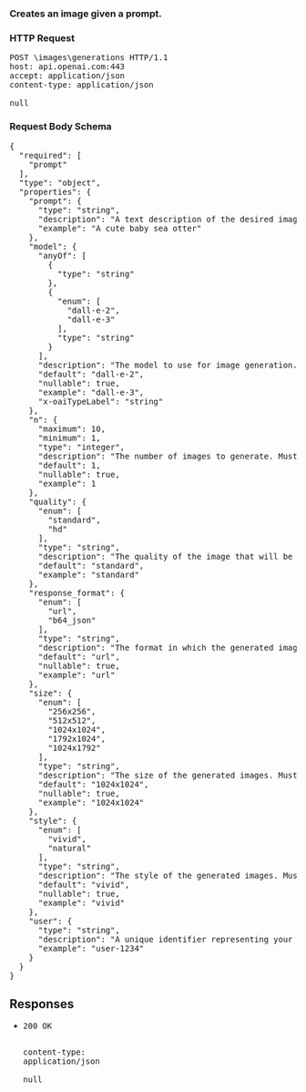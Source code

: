 <!DOCTYPE html><html><head><title>Creates an image given a prompt.</title><link rel="stylesheet" href="./OpenApi.css"/><meta charset="utf-8"/><meta name="viewport" content="width=device-width, initial-scale=1"/></head><body><article><section class="requestOverview"><h1 class="request-summary">Creates an image given a prompt.</h1></section><section class="http"><h3>HTTP Request</h3><pre class="http-example"><span class="request-line">POST</span> <span class="http-target">\images\generations</span> <span class="http-version">HTTP/1.1</span>&#xA;<span class="header-line">host</span>: <span class="header-value">api.openai.com:443</span>&#xA;<span class="header-line">accept</span>: <span class="header-value">application/json</span>&#xA;<span class="header-line">content-type</span>: <span class="header-value">application/json</span>&#xA;&#xA;null</pre></section><section class="requestContent"><h3>Request Body Schema</h3><pre class="schema">{&#xA;  &quot;required&quot;: [&#xA;    &quot;prompt&quot;&#xA;  ],&#xA;  &quot;type&quot;: &quot;object&quot;,&#xA;  &quot;properties&quot;: {&#xA;    &quot;prompt&quot;: {&#xA;      &quot;type&quot;: &quot;string&quot;,&#xA;      &quot;description&quot;: &quot;A text description of the desired image(s). The maximum length is 1000 characters for `dall-e-2` and 4000 characters for `dall-e-3`.&quot;,&#xA;      &quot;example&quot;: &quot;A cute baby sea otter&quot;&#xA;    },&#xA;    &quot;model&quot;: {&#xA;      &quot;anyOf&quot;: [&#xA;        {&#xA;          &quot;type&quot;: &quot;string&quot;&#xA;        },&#xA;        {&#xA;          &quot;enum&quot;: [&#xA;            &quot;dall-e-2&quot;,&#xA;            &quot;dall-e-3&quot;&#xA;          ],&#xA;          &quot;type&quot;: &quot;string&quot;&#xA;        }&#xA;      ],&#xA;      &quot;description&quot;: &quot;The model to use for image generation.&quot;,&#xA;      &quot;default&quot;: &quot;dall-e-2&quot;,&#xA;      &quot;nullable&quot;: true,&#xA;      &quot;example&quot;: &quot;dall-e-3&quot;,&#xA;      &quot;x-oaiTypeLabel&quot;: &quot;string&quot;&#xA;    },&#xA;    &quot;n&quot;: {&#xA;      &quot;maximum&quot;: 10,&#xA;      &quot;minimum&quot;: 1,&#xA;      &quot;type&quot;: &quot;integer&quot;,&#xA;      &quot;description&quot;: &quot;The number of images to generate. Must be between 1 and 10. For `dall-e-3`, only `n=1` is supported.&quot;,&#xA;      &quot;default&quot;: 1,&#xA;      &quot;nullable&quot;: true,&#xA;      &quot;example&quot;: 1&#xA;    },&#xA;    &quot;quality&quot;: {&#xA;      &quot;enum&quot;: [&#xA;        &quot;standard&quot;,&#xA;        &quot;hd&quot;&#xA;      ],&#xA;      &quot;type&quot;: &quot;string&quot;,&#xA;      &quot;description&quot;: &quot;The quality of the image that will be generated. `hd` creates images with finer details and greater consistency across the image. This param is only supported for `dall-e-3`.&quot;,&#xA;      &quot;default&quot;: &quot;standard&quot;,&#xA;      &quot;example&quot;: &quot;standard&quot;&#xA;    },&#xA;    &quot;response_format&quot;: {&#xA;      &quot;enum&quot;: [&#xA;        &quot;url&quot;,&#xA;        &quot;b64_json&quot;&#xA;      ],&#xA;      &quot;type&quot;: &quot;string&quot;,&#xA;      &quot;description&quot;: &quot;The format in which the generated images are returned. Must be one of `url` or `b64_json`.&quot;,&#xA;      &quot;default&quot;: &quot;url&quot;,&#xA;      &quot;nullable&quot;: true,&#xA;      &quot;example&quot;: &quot;url&quot;&#xA;    },&#xA;    &quot;size&quot;: {&#xA;      &quot;enum&quot;: [&#xA;        &quot;256x256&quot;,&#xA;        &quot;512x512&quot;,&#xA;        &quot;1024x1024&quot;,&#xA;        &quot;1792x1024&quot;,&#xA;        &quot;1024x1792&quot;&#xA;      ],&#xA;      &quot;type&quot;: &quot;string&quot;,&#xA;      &quot;description&quot;: &quot;The size of the generated images. Must be one of `256x256`, `512x512`, or `1024x1024` for `dall-e-2`. Must be one of `1024x1024`, `1792x1024`, or `1024x1792` for `dall-e-3` models.&quot;,&#xA;      &quot;default&quot;: &quot;1024x1024&quot;,&#xA;      &quot;nullable&quot;: true,&#xA;      &quot;example&quot;: &quot;1024x1024&quot;&#xA;    },&#xA;    &quot;style&quot;: {&#xA;      &quot;enum&quot;: [&#xA;        &quot;vivid&quot;,&#xA;        &quot;natural&quot;&#xA;      ],&#xA;      &quot;type&quot;: &quot;string&quot;,&#xA;      &quot;description&quot;: &quot;The style of the generated images. Must be one of `vivid` or `natural`. Vivid causes the model to lean towards generating hyper-real and dramatic images. Natural causes the model to produce more natural, less hyper-real looking images. This param is only supported for `dall-e-3`.&quot;,&#xA;      &quot;default&quot;: &quot;vivid&quot;,&#xA;      &quot;nullable&quot;: true,&#xA;      &quot;example&quot;: &quot;vivid&quot;&#xA;    },&#xA;    &quot;user&quot;: {&#xA;      &quot;type&quot;: &quot;string&quot;,&#xA;      &quot;description&quot;: &quot;A unique identifier representing your end-user, which can help OpenAI to monitor and detect abuse. [Learn more](/docs/guides/safety-best-practices/end-user-ids).\n&quot;,&#xA;      &quot;example&quot;: &quot;user-1234&quot;&#xA;    }&#xA;  }&#xA;}</pre></section><section class="responses"><h2>Responses</h2><ul class="responses"><li class="response"><pre class="http-example"><span class="status-line">200</span> <span class="status-description">OK</span>
<span class="header-line">content-type</span>: <span class="header-value">application/json</span>&#xA;&#xA;null</pre></li></ul></section></article></body></html>